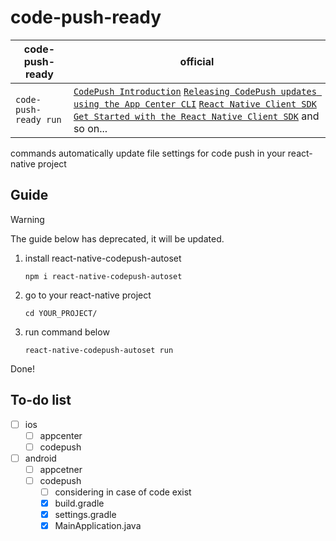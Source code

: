 # code-push-ready

| code-push-ready       | official                                                                                                                                                                                                                                                                                                                                                                                                                                                                                |
| --------------------- | --------------------------------------------------------------------------------------------------------------------------------------------------------------------------------------------------------------------------------------------------------------------------------------------------------------------------------------------------------------------------------------------------------------------------------------------------------------------------------------- |
| `code-push-ready run` | [`CodePush Introduction`](https://learn.microsoft.com/en-us/appcenter/distribution/codepush/) [`Releasing CodePush updates using the App Center CLI`](https://learn.microsoft.com/en-us/appcenter/distribution/codepush/cli) [`React Native Client SDK`](https://learn.microsoft.com/en-us/appcenter/distribution/codepush/rn-overview) [`Get Started with the React Native Client SDK`](https://learn.microsoft.com/en-us/appcenter/distribution/codepush/rn-get-started) and so on... |

commands automatically update file settings for code push in your react-native project

## Guide

> [!WARNING]  
> The guide below has deprecated, it will be updated.

1. install react-native-codepush-autoset

   ```
   npm i react-native-codepush-autoset
   ```

2. go to your react-native project

   ```
   cd YOUR_PROJECT/
   ```

3. run command below
   ```
   react-native-codepush-autoset run
   ```

Done!

## To-do list

- [ ] ios
  - [ ] appcenter
  - [ ] codepush
- [ ] android
  - [ ] appcetner
  - [ ] codepush
    - [ ] considering in case of code exist
    - [x] build.gradle
    - [x] settings.gradle
    - [x] MainApplication.java
